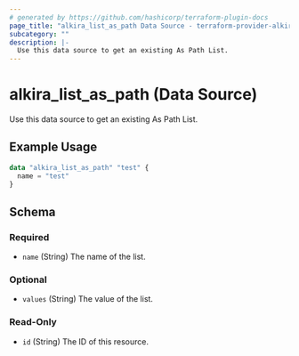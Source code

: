 ```yaml
---
# generated by https://github.com/hashicorp/terraform-plugin-docs
page_title: "alkira_list_as_path Data Source - terraform-provider-alkira"
subcategory: ""
description: |-
  Use this data source to get an existing As Path List.
---
```


# alkira_list_as_path (Data Source)

Use this data source to get an existing As Path List.

## Example Usage

```terraform
data "alkira_list_as_path" "test" {
  name = "test"
}
```

<!-- schema generated by tfplugindocs -->
## Schema

### Required

- `name` (String) The name of the list.

### Optional

- `values` (String) The value of the list.

### Read-Only

- `id` (String) The ID of this resource.
